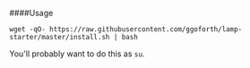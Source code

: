 ####Usage

`wget -qO- https://raw.githubusercontent.com/ggoforth/lamp-starter/master/install.sh | bash`

You'll probably want to do this as `su`.
